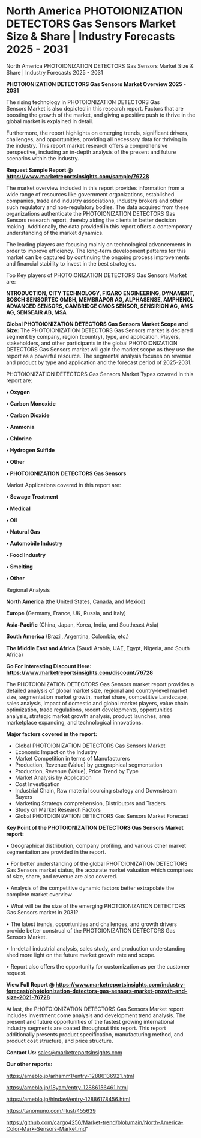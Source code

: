 # North America PHOTOIONIZATION DETECTORS Gas Sensors Market Size & Share | Industry Forecasts 2025 - 2031
 North America PHOTOIONIZATION DETECTORS Gas Sensors Market Size & Share | Industry Forecasts 2025 - 2031

<Strong> PHOTOIONIZATION DETECTORS Gas Sensors Market Overview 2025 - 2031</strong>

The rising technology in PHOTOIONIZATION DETECTORS Gas Sensors Market is also depicted in this research report. Factors that are boosting the growth of the market, and giving a positive push to thrive in the global market is explained in detail.

Furthermore, the report highlights on emerging trends, significant drivers, challenges, and opportunities, providing all necessary data for thriving in the industry. This report market research offers a comprehensive perspective, including an in-depth analysis of the present and future scenarios within the industry.

<strong>Request Sample Report @ <a href=https://www.marketreportsinsights.com/sample/76728>https://www.marketreportsinsights.com/sample/76728</a></strong>

The market overview included in this report provides information from a wide range of resources like government organizations, established companies, trade and industry associations, industry brokers and other such regulatory and non-regulatory bodies. The data acquired from these organizations authenticate the PHOTOIONIZATION DETECTORS Gas Sensors research report, thereby aiding the clients in better decision making. Additionally, the data provided in this report offers a contemporary understanding of the market dynamics.

The leading players are focusing mainly on technological advancements in order to improve efficiency. The long-term development patterns for this market can be captured by continuing the ongoing process improvements and financial stability to invest in the best strategies.

Top Key players of PHOTOIONIZATION DETECTORS Gas Sensors Market are:

<strong>NTRODUCTION, CITY TECHNOLOGY, FIGARO ENGINEERING, DYNAMENT, BOSCH SENSORTEC GMBH, MEMBRAPOR AG, ALPHASENSE, AMPHENOL ADVANCED SENSORS, CAMBRIDGE CMOS SENSOR, SENSIRION AG, AMS AG, SENSEAIR AB, MSA</strong>

<strong><b>Global PHOTOIONIZATION DETECTORS Gas Sensors Market Scope and Size:</b></strong>
The PHOTOIONIZATION DETECTORS Gas Sensors market is declared segment by company, region (country), type, and application. Players, stakeholders, and other participants in the global PHOTOIONIZATION DETECTORS Gas Sensors market will gain the market scope as they use the report as a powerful resource. The segmental analysis focuses on revenue and product by type and application and the forecast period of 2025-2031.

PHOTOIONIZATION DETECTORS Gas Sensors Market Types covered in this report are:

<strong>• Oxygen

• Carbon Monoxide

• Carbon Dioxide

• Ammonia

• Chlorine

• Hydrogen Sulfide

• Other

• PHOTOIONIZATION DETECTORS Gas Sensors</strong>

Market Applications covered in this report are:

<strong>• Sewage Treatment

• Medical

• Oil

• Natural Gas

• Automobile Industry

• Food Industry

• Smelting

• Other</strong> 

Regional Analysis

<strong>North America</strong> (the United States, Canada, and Mexico)

<strong>Europe</strong> (Germany, France, UK, Russia, and Italy)

<strong>Asia-Pacific</strong> (China, Japan, Korea, India, and Southeast Asia)

<strong>South America</strong> (Brazil, Argentina, Colombia, etc.)

<strong>The Middle East and Africa</strong> (Saudi Arabia, UAE, Egypt, Nigeria, and South Africa)

<strong>Go For Interesting Discount Here: <a href=https://www.marketreportsinsights.com/discount/76728>https://www.marketreportsinsights.com/discount/76728</a></strong>

The PHOTOIONIZATION DETECTORS Gas Sensors market report provides a detailed analysis of global market size, regional and country-level market size, segmentation market growth, market share, competitive Landscape, sales analysis, impact of domestic and global market players, value chain optimization, trade regulations, recent developments, opportunities analysis, strategic market growth analysis, product launches, area marketplace expanding, and technological innovations.

<strong><b>Major factors covered in the report:</b></strong>
<ul>
  <li>Global PHOTOIONIZATION DETECTORS Gas Sensors Market </li>
  <li>Economic Impact on the Industry</li>
  <li>Market Competition in terms of Manufacturers</li>
  <li>Production, Revenue (Value) by geographical segmentation</li>
  <li>Production, Revenue (Value), Price Trend by Type</li>
  <li>Market Analysis by Application</li>
  <li>Cost Investigation</li>
  <li>Industrial Chain, Raw material sourcing strategy and Downstream Buyers</li>
  <li>Marketing Strategy comprehension, Distributors and Traders</li>
  <li>Study on Market Research Factors</li>
  <li>Global PHOTOIONIZATION DETECTORS Gas Sensors Market Forecast</li>
</ul>

<strong><b>Key Point of the PHOTOIONIZATION DETECTORS Gas Sensors Market report:</b></strong>

• Geographical distribution, company profiling, and various other market segmentation are provided in the report.

• For better understanding of the global PHOTOIONIZATION DETECTORS Gas Sensors market status, the accurate market valuation which comprises of size, share, and revenue are also covered.

• Analysis of the competitive dynamic factors better extrapolate the complete market overview

• What will be the size of the emerging PHOTOIONIZATION DETECTORS Gas Sensors market in 2031?

• The latest trends, opportunities and challenges, and growth drivers provide better construal of the PHOTOIONIZATION DETECTORS Gas Sensors Market.

• In-detail industrial analysis, sales study, and production understanding shed more light on the future market growth rate and scope.

• Report also offers the opportunity for customization as per the customer request.

<strong><b>View Full Report @ <a href=https://www.marketreportsinsights.com/industry-forecast/photoionization-detectors-gas-sensors-market-growth-and-size-2021-76728>https://www.marketreportsinsights.com/industry-forecast/photoionization-detectors-gas-sensors-market-growth-and-size-2021-76728</a></b></strong>


At last, the PHOTOIONIZATION DETECTORS Gas Sensors Market report includes investment come analysis and development trend analysis. The present and future opportunities of the fastest growing international industry segments are coated throughout this report. This report additionally presents product specification, manufacturing method, and product cost structure, and price structure.

<strong>Contact Us:</strong>
sales@marketreportsinsights.com

<strong>Our other reports:</strong>

<a href=https://ameblo.jp/arhamm1/entry-12886136921.html>https://ameblo.jp/arhamm1/entry-12886136921.html</a>

<a href=https://ameblo.jp/18yam/entry-12886156461.html>https://ameblo.jp/18yam/entry-12886156461.html</a>

<a href=https://ameblo.jp/hindavi/entry-12886178456.html>https://ameblo.jp/hindavi/entry-12886178456.html</a>

<a href=https://tanomuno.com/illust/455639>https://tanomuno.com/illust/455639</a>

<a href=https://github.com/cargo4256/Market-trend/blob/main/North-America-Color-Mark-Sensors-Market.md>https://github.com/cargo4256/Market-trend/blob/main/North-America-Color-Mark-Sensors-Market.md</a>"
